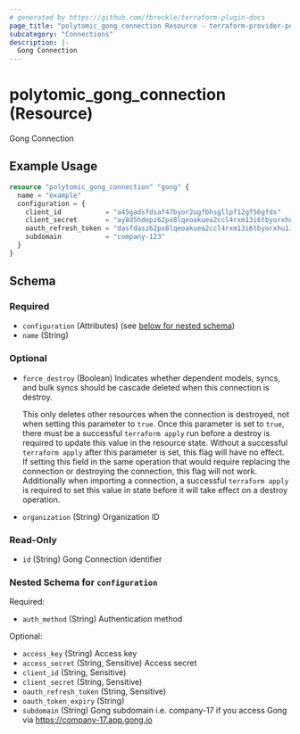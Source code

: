 ```yaml
---
# generated by https://github.com/fbreckle/terraform-plugin-docs
page_title: "polytomic_gong_connection Resource - terraform-provider-polytomic"
subcategory: "Connections"
description: |-
  Gong Connection
---
```


# polytomic_gong_connection (Resource)

Gong Connection

## Example Usage

```terraform
resource "polytomic_gong_connection" "gong" {
  name = "example"
  configuration = {
    client_id           = "a45gadsfdsaf47byor2ugfbhsgllpf12gf56gfds"
    client_secret       = "ay8d5hdepz62px8lqeoakuea2ccl4rxm13i6tbyorxhu1i20kc8ruvksmzxq"
    oauth_refresh_token = "dasfdasz62px8lqeoakuea2ccl4rxm13i6tbyorxhu1i20kc8ruvksmzxq"
    subdomain           = "company-123"
  }
}
```

<!-- schema generated by tfplugindocs -->
## Schema

### Required

- `configuration` (Attributes) (see [below for nested schema](#nestedatt--configuration))
- `name` (String)

### Optional

- `force_destroy` (Boolean) Indicates whether dependent models, syncs, and bulk syncs should be cascade
deleted when this connection is destroy.

  This only deletes other resources when the connection is destroyed, not when
setting this parameter to `true`. Once this parameter is set to `true`, there
must be a successful `terraform apply` run before a destroy is required to
update this value in the resource state. Without a successful `terraform apply`
after this parameter is set, this flag will have no effect. If setting this
field in the same operation that would require replacing the connection or
destroying the connection, this flag will not work. Additionally when importing
a connection, a successful `terraform apply` is required to set this value in
state before it will take effect on a destroy operation.
- `organization` (String) Organization ID

### Read-Only

- `id` (String) Gong Connection identifier

<a id="nestedatt--configuration"></a>
### Nested Schema for `configuration`

Required:

- `auth_method` (String) Authentication method

Optional:

- `access_key` (String) Access key
- `access_secret` (String, Sensitive) Access secret
- `client_id` (String, Sensitive)
- `client_secret` (String, Sensitive)
- `oauth_refresh_token` (String, Sensitive)
- `oauth_token_expiry` (String)
- `subdomain` (String) Gong subdomain i.e. company-17 if you access Gong via https://company-17.app.gong.io



